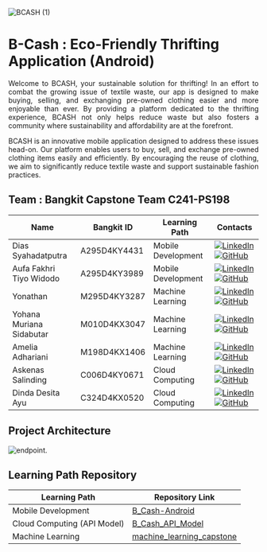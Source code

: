 ![BCASH (1)](https://github.com/Diassdp/Capstone-2024-B-Cash/assets/129014865/839f400c-c23f-47fd-83ad-376044794583)

# B-Cash : Eco-Friendly Thrifting Application (Android)

<p align="justify">
 Welcome to BCASH, your sustainable solution for thrifting! In an effort to combat the growing issue of textile waste, our app is designed to make buying, selling, and exchanging pre-owned clothing easier and more enjoyable than ever. By providing a platform dedicated to the thrifting experience, BCASH not only helps reduce waste but also fosters a community where sustainability and affordability are at the forefront.
</p>
<p align="justify">
BCASH is an innovative mobile application designed to address these issues head-on. Our platform enables users to buy, sell, and exchange pre-owned clothing items easily and efficiently. By encouraging the reuse of clothing, we aim to significantly reduce textile waste and support sustainable fashion practices.
</p>

## Team : Bangkit Capstone Team C241-PS198

| Name                     | Bangkit ID   | Learning Path      | Contacts                          |
| ------------------------ | ------------ | ------------------ | --------------------------------- |
| Dias Syahadatputra       | A295D4KY4431 | Mobile Development | <a href="https://www.linkedin.com/in/diassyahadatputra/" target="blank"><img alt="LinkedIn" src="https://img.shields.io/badge/linkedin-%230077B5.svg?&style=for-the-badge&logo=linkedin&logoColor=white" /></a> <a href="https://github.com/Diassdp" target="blank"><img alt="GitHub" src="https://img.shields.io/badge/github-%2312100E.svg?&style=for-the-badge&logo=github&logoColor=white" /></a>                                                          |
| Aufa Fakhri Tiyo Widodo  | A295D4KY3989 | Mobile Development | <a href="https://www.linkedin.com/in/aufafakhri/" target="blank"><img alt="LinkedIn" src="https://img.shields.io/badge/linkedin-%230077B5.svg?&style=for-the-badge&logo=linkedin&logoColor=white" /></a> <a href="https://github.com/opakpakri" target="blank"><img alt="GitHub" src="https://img.shields.io/badge/github-%2312100E.svg?&style=for-the-badge&logo=github&logoColor=white" /></a>                                                          |
| Yonathan                 | M295D4KY3287 | Machine Learning   | <a href="https://www.linkedin.com/in/yonathan-siregar/" target="blank"><img alt="LinkedIn" src="https://img.shields.io/badge/linkedin-%230077B5.svg?&style=for-the-badge&logo=linkedin&logoColor=white" /></a> <a href="https://github.com/jonathans1603" target="blank"><img alt="GitHub" src="https://img.shields.io/badge/github-%2312100E.svg?&style=for-the-badge&logo=github&logoColor=white" /></a>                                                          |
| Yohana Muriana Sidabutar | M010D4KX3047 | Machine Learning   | <a href="https://www.linkedin.com/in/yohanamurianasidabutar/" target="blank"><img alt="LinkedIn" src="https://img.shields.io/badge/linkedin-%230077B5.svg?&style=for-the-badge&logo=linkedin&logoColor=white" /></a> <a href="https://github.com/yohanasidabutar623" target="blank"><img alt="GitHub" src="https://img.shields.io/badge/github-%2312100E.svg?&style=for-the-badge&logo=github&logoColor=white" /></a>                                           |
| Amelia Adhariani         | M198D4KX1406 | Machine Learning   | <a href="https://www.linkedin.com/in/amelia-adhariani-00134b265/" target="blank"><img alt="LinkedIn" src="https://img.shields.io/badge/linkedin-%230077B5.svg?&style=for-the-badge&logo=linkedin&logoColor=white" /></a> <a href="https://github.com/AmeliaAdhariani" target="blank"><img alt="GitHub" src="https://img.shields.io/badge/github-%2312100E.svg?&style=for-the-badge&logo=github&logoColor=white" /></a>                                           |
| Askenas Salinding        | C006D4KY0671 | Cloud Computing    | <a href="https://www.linkedin.com/in/askenassalinding/" target="blank"><img alt="LinkedIn" src="https://img.shields.io/badge/linkedin-%230077B5.svg?&style=for-the-badge&logo=linkedin&logoColor=white" /></a> <a href="https://github.com/askenas" target="blank"><img alt="GitHub" src="https://img.shields.io/badge/github-%2312100E.svg?&style=for-the-badge&logo=github&logoColor=white" /></a>                                                          |
| Dinda Desita Ayu         | C324D4KX0520 | Cloud Computing    | <a href="https://www.linkedin.com/in/dinda-desita-ayu-63a2102a4/" target="blank"><img alt="LinkedIn" src="https://img.shields.io/badge/linkedin-%230077B5.svg?&style=for-the-badge&logo=linkedin&logoColor=white" /></a> <a href="https://github.com/DindaDesitaAyu" target="blank"><img alt="GitHub" src="https://img.shields.io/badge/github-%2312100E.svg?&style=for-the-badge&logo=github&logoColor=white" /></a>                                                          |

## Project Architecture

![endpoint.](/project-architecture/project-architecture-update.png)

## Learning Path Repository

| Learning Path                        | Repository Link                                                                           |
| ------------------------------------ | ----------------------------------------------------------------------------------------- |
| Mobile Development                   | [B_Cash-Android](https://github.com/Diassdp/B-Cash.git)                                   |
| Cloud Computing (API Model)          | [B_Cash_API_Model](https://github.com/askenas/bcash)                                      |
| Machine Learning                     | [machine_learning_capstone](https://github.com/jonathans1603/B-Cash )                                                             |
